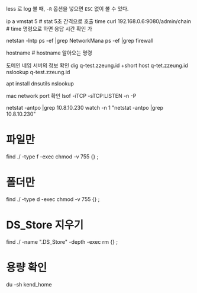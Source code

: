 

less 로 log 볼 때, `-R` 옵션을 넣으면 `ESC` 없이 볼 수 있다.

ip a
vmstat 5 # stat 5초 간격으로 호출
time curl 192.168.0.6:9080/admin/chain # time 명령으로 하면 응답 시간 확인 가

netstan -lntp
ps -ef |grep NetworkMana
ps -ef |grep firewall

hostname # hostname 알아오는 명령

도메인 네임 서버의 정보 확인
dig q-test.zzeung.id +short
host q-tet.zzeung.id
nslookup q-test.zzeung.id

apt install dnsutils
nslookup

mac network port 확인
lsof -iTCP -sTCP:LISTEN -n -P


netstat -antpo |grep 10.8.10.230
watch -n 1 "netstat -antpo |grep 10.8.10.230"

# 파일만
find ./ -type f -exec chmod -v 755 {} \;
# 폴더만
find ./ -type d -exec chmod -v 755 {} \;

# DS_Store 지우기
find ./ -name ".DS_Store" -depth -exec rm {} \;


# 용량 확인
du -sh kend_home